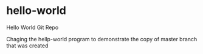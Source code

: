 # hello-world
Hello World Git Repo

Chaging the hellp-world program to demonstrate the copy of master branch that was created 
